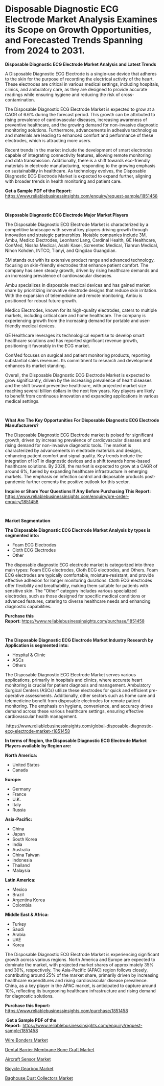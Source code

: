 <p><h1>Disposable Diagnostic ECG Electrode Market Analysis Examines its Scope on Growth Opportunities, and Forecasted Trends Spanning from 2024 to 2031.</h1></p><p><strong>Disposable Diagnostic ECG Electrode Market Analysis and Latest Trends</strong></p>
<p><p>A Disposable Diagnostic ECG Electrode is a single-use device that adheres to the skin for the purpose of recording the electrical activity of the heart. These electrodes are critical in various medical settings, including hospitals, clinics, and ambulatory care, as they are designed to provide accurate readings while ensuring hygiene and reducing the risk of cross-contamination.</p><p>The Disposable Diagnostic ECG Electrode Market is expected to grow at a CAGR of 6.6% during the forecast period. This growth can be attributed to rising prevalence of cardiovascular diseases, increasing awareness of preventive healthcare, and the growing demand for non-invasive diagnostic monitoring solutions. Furthermore, advancements in adhesive technologies and materials are leading to enhanced comfort and performance of these electrodes, which is attracting more users.</p><p>Recent trends in the market include the development of smart electrodes capable of integrating connectivity features, allowing remote monitoring and data transmission. Additionally, there is a shift towards eco-friendly materials in electrode manufacturing, responding to the growing emphasis on sustainability in healthcare. As technology evolves, the Disposable Diagnostic ECG Electrode Market is expected to expand further, aligning with broader trends in health monitoring and patient care.</p></p>
<p><strong>Get a Sample PDF of the Report:&nbsp;</strong> <a href="https://www.reliablebusinessinsights.com/enquiry/request-sample/1851458?utm_campaign=97&utm_medium=2&utm_source=Github&utm_content=ia&utm_term=18102024&utm_id=disposable-diagnostic-ecg-electrode">https://www.reliablebusinessinsights.com/enquiry/request-sample/1851458</a></p>
<p>&nbsp;</p>
<p><strong>Disposable Diagnostic ECG Electrode Major Market Players</strong></p>
<p><p>The Disposable Diagnostic ECG Electrode Market is characterized by a competitive landscape with several key players driving growth through innovation and strategic partnerships. Notable companies include 3M, Ambu, Medico Electrodes, Leonhard Lang, Cardinal Health, GE Healthcare, ConMed, Nissha Medical, Asahi Kasei, Screentec Medical, Tianrun Medical, Nihon Kohden, INTCO, Tianyi, and Qingdao Guangdian.</p><p>3M stands out with its extensive product range and advanced technology, focusing on skin-friendly electrodes that enhance patient comfort. The company has seen steady growth, driven by rising healthcare demands and an increasing prevalence of cardiovascular diseases.</p><p>Ambu specializes in disposable medical devices and has gained market share by prioritizing innovative electrode designs that reduce skin irritation. With the expansion of telemedicine and remote monitoring, Ambu is positioned for robust future growth.</p><p>Medico Electrodes, known for its high-quality electrodes, caters to multiple markets, including critical care and home healthcare. The company is experiencing growth from the increasing demand for portable and user-friendly medical devices.</p><p>GE Healthcare leverages its technological expertise to develop smart healthcare solutions and has reported significant revenue growth, positioning it favorably in the ECG market.</p><p>ConMed focuses on surgical and patient monitoring products, reporting substantial sales revenues. Its commitment to research and development enhances its market standing.</p><p>Overall, the Disposable Diagnostic ECG Electrode Market is expected to grow significantly, driven by the increasing prevalence of heart diseases and the shift toward preventive healthcare, with projected market size reaching several billion dollars in the next few years. Key players are likely to benefit from continuous innovation and expanding applications in various medical settings.</p></p>
<p>&nbsp;</p>
<p><strong>What Are The Key Opportunities For Disposable Diagnostic ECG Electrode Manufacturers?</strong></p>
<p><p>The Disposable Diagnostic ECG Electrode market is poised for significant growth, driven by increasing prevalence of cardiovascular diseases and rising demand for non-invasive diagnostic tools. The market is characterized by advancements in electrode materials and designs, enhancing patient comfort and signal quality. Key trends include the integration of IoT in diagnostic devices and a shift towards home-based healthcare solutions. By 2028, the market is expected to grow at a CAGR of around 6%, fueled by expanding healthcare infrastructure in emerging markets. The emphasis on infection control and disposable products post-pandemic further cements the positive outlook for this sector.</p></p>
<p><strong>Inquire or Share Your Questions If Any Before Purchasing This Report:</strong> <a href="https://www.reliablebusinessinsights.com/enquiry/pre-order-enquiry/1851458?utm_campaign=97&utm_medium=2&utm_source=Github&utm_content=ia&utm_term=18102024&utm_id=disposable-diagnostic-ecg-electrode">https://www.reliablebusinessinsights.com/enquiry/pre-order-enquiry/1851458</a></p>
<p>&nbsp;</p>
<p><strong>Market Segmentation</strong></p>
<p><strong>The Disposable Diagnostic ECG Electrode Market Analysis by types is segmented into:</strong></p>
<p><ul><li>Foam ECG Electrodes</li><li>Cloth ECG Electrodes</li><li>Other</li></ul></p>
<p><p>The disposable diagnostic ECG electrode market is categorized into three main types: Foam ECG electrodes, Cloth ECG electrodes, and Others. Foam ECG electrodes are typically comfortable, moisture-resistant, and provide effective adhesion for longer monitoring durations. Cloth ECG electrodes offer flexibility and breathability, making them suitable for patients with sensitive skin. The "Other" category includes various specialized electrodes, such as those designed for specific medical conditions or advanced features, catering to diverse healthcare needs and enhancing diagnostic capabilities.</p></p>
<p><strong>Purchase this Report:&nbsp;</strong><a href="https://www.reliablebusinessinsights.com/purchase/1851458?utm_campaign=97&utm_medium=2&utm_source=Github&utm_content=ia&utm_term=18102024&utm_id=disposable-diagnostic-ecg-electrode">https://www.reliablebusinessinsights.com/purchase/1851458</a></p>
<p>&nbsp;</p>
<p><strong>The Disposable Diagnostic ECG Electrode Market Industry Research by Application is segmented into:</strong></p>
<p><ul><li>Hospital & Clinic</li><li>ASCs</li><li>Others</li></ul></p>
<p><p>The Disposable Diagnostic ECG Electrode Market serves various applications, primarily in hospitals and clinics, where accurate heart monitoring is crucial for patient diagnosis and management. Ambulatory Surgical Centers (ASCs) utilize these electrodes for quick and efficient pre-operative assessments. Additionally, other sectors such as home care and telemedicine benefit from disposable electrodes for remote patient monitoring. The emphasis on hygiene, convenience, and accuracy drives demand across these various healthcare settings, ensuring effective cardiovascular health management.</p></p>
<p><a href="https://www.reliablebusinessinsights.com/global-disposable-diagnostic-ecg-electrode-market-r1851458?utm_campaign=97&utm_medium=2&utm_source=Github&utm_content=ia&utm_term=18102024&utm_id=disposable-diagnostic-ecg-electrode">&nbsp;https://www.reliablebusinessinsights.com/global-disposable-diagnostic-ecg-electrode-market-r1851458</a></p>
<p><strong>In terms of Region, the Disposable Diagnostic ECG Electrode Market Players available by Region are:</strong></p>
<p>
    <p> <strong> North America: </strong>
        <ul>
            <li>United States</li>
            <li>Canada</li>
        </ul>
        </p> 
    <p> <strong> Europe: </strong>
        <ul>
            <li>Germany</li>
            <li>France</li>
            <li>U.K.</li>
            <li>Italy</li>
            <li>Russia</li>
        </ul>
        </p> 
    <p> <strong> Asia-Pacific: </strong>
        <ul>
            <li>China</li>
            <li>Japan</li>
            <li>South Korea</li>
            <li>India</li>
            <li>Australia</li>
            <li>China Taiwan</li>
            <li>Indonesia</li>
            <li>Thailand</li>
            <li>Malaysia</li>
        </ul>
        </p> 
    <p> <strong> Latin America: </strong>
        <ul>
            <li>Mexico</li>
            <li>Brazil</li>
            <li>Argentina Korea</li>
            <li>Colombia</li>
        </ul>
        </p> 
    <p> <strong> Middle East & Africa: </strong>
        <ul>
            <li>Turkey</li>
            <li>Saudi</li>
            <li>Arabia</li>
            <li>UAE</li>
            <li>Korea</li>
        </ul>
    </p>
    </p>
<p><p>The Disposable Diagnostic ECG Electrode Market is experiencing significant growth across various regions. North America and Europe are expected to dominate the market, with projected market shares of approximately 35% and 30%, respectively. The Asia-Pacific (APAC) region follows closely, contributing around 25% of the market share, primarily driven by increasing healthcare expenditures and rising cardiovascular disease prevalence. China, as a key player in the APAC market, is anticipated to capture around 10%, reflecting its burgeoning healthcare infrastructure and rising demand for diagnostic solutions.</p></p>
<p><strong>Purchase this Report: </strong><a href="https://www.reliablebusinessinsights.com/purchase/1851458?utm_campaign=97&utm_medium=2&utm_source=Github&utm_content=ia&utm_term=18102024&utm_id=disposable-diagnostic-ecg-electrode">https://www.reliablebusinessinsights.com/purchase/1851458</a></p>
<p>&nbsp;<strong>Get a Sample PDF of the Report:&nbsp;&nbsp;</strong><a href="https://www.reliablebusinessinsights.com/enquiry/request-sample/1851458?utm_campaign=97&utm_medium=2&utm_source=Github&utm_content=ia&utm_term=18102024&utm_id=disposable-diagnostic-ecg-electrode">https://www.reliablebusinessinsights.com/enquiry/request-sample/1851458</a></p>
<p><strong></strong></p>
<p><p><a href="https://issuu.com/reportprime-2/docs/wire-bonders-market-size-2030.pptx_2a1df729b13957?utm_campaign=97&utm_medium=2&utm_source=Github&utm_content=ia&utm_term=18102024&utm_id=disposable-diagnostic-ecg-electrode">Wire Bonders Market</a></p><p><a href="https://github.com/yoreivesal/Market-Research-Report-List-1/blob/main/dental-barrier-membrane-bone-graft-market.md?utm_campaign=97&utm_medium=2&utm_source=Github&utm_content=ia&utm_term=18102024&utm_id=disposable-diagnostic-ecg-electrode">Dental Barrier Membrane Bone Graft Market</a></p><p><a href="https://www.linkedin.com/pulse/strategic-market-insights-navigating-global-aircraft-sensor-landscape-eimyc?utm_campaign=97&utm_medium=2&utm_source=Github&utm_content=ia&utm_term=18102024&utm_id=disposable-diagnostic-ecg-electrode">Aircraft Sensor Market</a></p><p><a href="https://www.linkedin.com/pulse/bicycle-gearbox-market-velocity-129-cagr-trajectory-2024-2031-mz9of?utm_campaign=97&utm_medium=2&utm_source=Github&utm_content=ia&utm_term=18102024&utm_id=disposable-diagnostic-ecg-electrode">Bicycle Gearbox Market</a></p><p><a href="https://issuu.com/reportprime-2/docs/baghouse-dust-collectors-market-siz_434c06f4ddf55d?utm_campaign=97&utm_medium=2&utm_source=Github&utm_content=ia&utm_term=18102024&utm_id=disposable-diagnostic-ecg-electrode">Baghouse Dust Collectors Market</a></p></p>